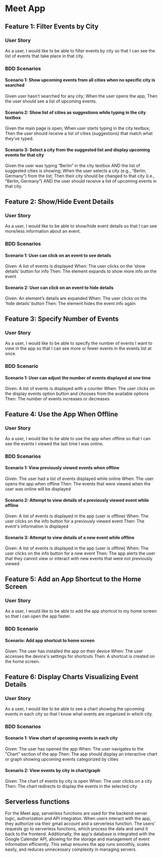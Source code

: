 # Meet App

## Feature 1: Filter Events by City

### User Story

As a user, I would like to be able to filter events by city so that I can see the list of events that take place in that city.

### BDD Scenarios

#### Scenario 1: Show upcoming events from all cities when no specific city is searched

Given user hasn’t searched for any city;
When the user opens the app;
Then the user should see a list of upcoming events.

#### Scenario 2: Show list of cities as suggestions while typing in the city textbox

Given the main page is open;
When user starts typing in the city textbox;
Then the user should receive a list of cities (suggestions) that match what they’ve typed.

#### Scenario 3: Select a city from the suggested list and display upcoming events for that city

Given the user was typing “Berlin” in the city textbox AND the list of suggested cities is showing;
When the user selects a city (e.g., “Berlin, Germany”) from the list;
Then their city should be changed to that city (i.e., “Berlin, Germany”) AND the user should receive a list of upcoming events in that city.

## Feature 2: Show/Hide Event Details

### User Story

As a user, I would like to be able to show/hide event details so that I can see more/less information about an event.

### BDD Scenarios

#### Scenario 1: User can click on an event to see details

Given: A list of events is displayed
When: The user clicks on the ‘show details’ button for info
Then: The element expands to show more info on the event

#### Scenario 2: User can click on an event to hide details

Given: An element’s details are expanded
When: The user clicks on the ‘hide details’ button
Then: The element hides the event info again

## Feature 3: Specify Number of Events

### User Story

As a user, I would like to be able to specify the number of events I want to view in the app so that I can see more or fewer events in the events list at once.

### BDD Scenario

#### Scenario 1: User can adjust the number of events displayed at one time

Given: A list of events is displayed with a counter
When: The user clicks on the display events option button and chooses from the available options
Then: The number of events increases or decreases

## Feature 4: Use the App When Offline

### User Story

As a user, I would like to be able to use the app when offline so that I can see the events I viewed the last time I was online.

### BDD Scenarios

#### Scenario 1: View previously viewed events when offline

Given: The user had a list of events displayed while online
When: The user opens the app when offline
Then: The events that were viewed when the user was online will be displayed

#### Scenario 2: Attempt to view details of a previously viewed event while offline

Given: A list of events is displayed in the app (user is offline)
When: The user clicks on the info button for a previously viewed event
Then: The event's information is displayed

#### Scenario 3: Attempt to view details of a new event while offline

Given: A list of events is displayed in the app (user is offline)
When: The user clicks on the info button for a new event
Then: The app alerts the user that they cannot view or interact with new events that were not previously viewed

## Feature 5: Add an App Shortcut to the Home Screen

### User Story

As a user, I would like to be able to add the app shortcut to my home screen so that I can open the app faster.

### BDD Scenario

#### Scenario: Add app shortcut to home screen

Given: The user has installed the app on their device
When: The user accesses the device's settings for shortcuts
Then: A shortcut is created on the home screen.

## Feature 6: Display Charts Visualizing Event Details

### User Story

As a user, I would like to be able to see a chart showing the upcoming events in each city so that I know what events are organized in which city.

### BDD Scenarios

#### Scenario 1: View chart of upcoming events in each city

Given: The user has opened the app
When: The user navigates to the "Chart" section of the app
Then: The app should display an interactive chart or graph showing upcoming events categorized by cities

#### Scenario 2: View events by city in chart/graph

Given: The chart of events by city is open
When: The user clicks on a city
Then: The chart redirects to display the events in the selected city

## Serverless functions

For the Meet app, serverless functions are used for the backend server logic, authorization and API integraton. When users interact with the app, they authorize via their gmail account and a serverless function. The users' requests go to serverless functions, which process the data and send it back to the frontend. Additionally, the app's database is integrated with the Google Calendar API, allowing for the storage and management of event information efficiently. This setup ensures the app runs smoothly, scales easily, and reduces unnecessary complexity in managing servers.
